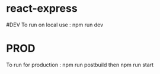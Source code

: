 # react-express

#DEV
To run on local use : npm run dev

# PROD
To run for production : npm run postbuild then npm run start
